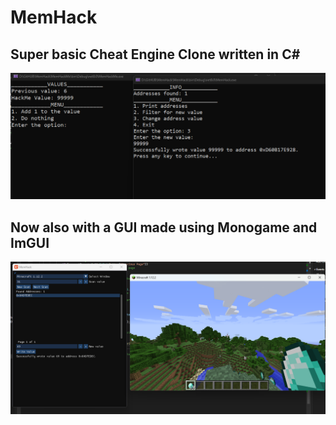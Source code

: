 # MemHack

## Super basic Cheat Engine Clone written in C#

![alt text](image.png)

## Now also with a GUI made using Monogame and ImGUI

![alt text](image-1.png)